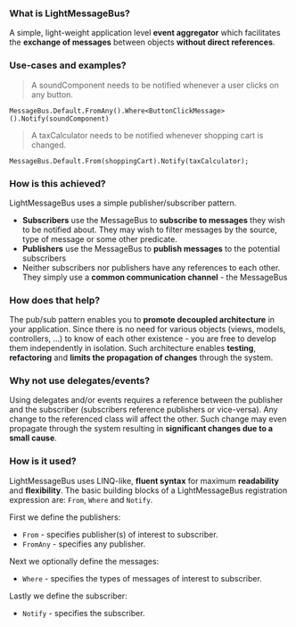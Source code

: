 ### What is LightMessageBus?
A simple, light-weight application level **event aggregator** which facilitates the **exchange of messages** between objects **without direct references**. 

### Use-cases and examples?

> A soundComponent needs to be notified whenever a user clicks on any button.

```
MessageBus.Default.FromAny().Where<ButtonClickMessage>().Notify(soundComponent)
```

> A taxCalculator needs to be notified whenever shopping cart is changed.

```
MessageBus.Default.From(shoppingCart).Notify(taxCalculator);
``` 

### How is this achieved?
LightMessageBus uses a simple publisher/subscriber pattern.

* **Subscribers** use the MessageBus to **subscribe to messages** they wish to be notified about. They may wish to filter messages by the source, type of message or some other predicate.
* **Publishers** use the MessageBus to **publish messages** to the potential subscribers
* Neither subscribers nor publishers have any references to each other. They simply use a **common communication channel** - the MessageBus

### How does that help?
The pub/sub pattern enables you to **promote decoupled architecture** in your application. Since there is no need for various objects (views, models, controllers, ...) to know of each other existence - you are free to develop them independently in isolation. Such architecture enables **testing**, **refactoring** and **limits the propagation of changes** through the system.

### Why not use delegates/events?
Using delegates and/or events requires a reference between the publisher and the subscriber (subscribers reference publishers or vice-versa). Any change to the referenced class will affect the other. Such change may even propagate through the system resulting in **significant changes due to a small cause**. 

### How is it used?
LightMessageBus uses LINQ-like, **fluent syntax** for maximum **readability** and **flexibility**. The basic building blocks of a LightMessageBus registration expression are: `From`, `Where` and `Notify`.

First we define the publishers:

* `From` - specifies publisher(s) of interest to subscriber.
* `FromAny` - specifies any publisher.

Next we optionally define the messages:

* `Where` - specifies the types of messages of interest to subscriber.

Lastly we define the subscriber:

* `Notify` - specifies the subscriber.

